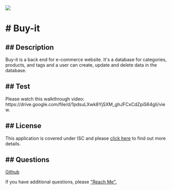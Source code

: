 <span>
    <img src="https://img.shields.io/badge/License-ISC-blue.svg">
    </span>
<h1># Buy-it</h1> 
<h2>## Description</h2>
    <p>Buy-it is a back end for e-commerce website. It's a database for categories, products, and tags and a user can create, update and delete data in the database. </p>
<h2 id="test">## Test</h2>
    <p>Please watch this walkthrough video: https://drive.google.com/file/d/1pdsuLXwk8YjSXM_ghJFCxCdZpiS64gli/view.</p>
<h2 id="license">## License</h2>
    <p>
      This application is covered under ISC and please <a href="https://choosealicense.com/licenses/">click here</a> to find out more details.
    </p>
<h2 id="questions">## Questions</h2>
    <p><a href="https://github.com/khklee">Github</a></p>
    <p>If you have additional questions, please <a href="mailto: khklee0705@gmail.com">"Reach Me".</a><p>            
  
